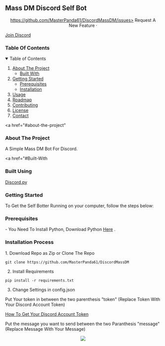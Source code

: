 <h2> Mass DM Discord Self Bot </h2> 


<p align="center">
<a href="https://github.com/MasterPanda61/DiscordMassDM/issues> Report An Issue ·</a>

<a href="https://github.com/MasterPanda61/DiscordMassDM/issues> Request A New Feature ·</a>

<a href="https://discord.com"> Join Discord </a>
</p>
  

<h3> Table Of Contents </h3>

<details open="open">
  <summary>Table of Contents</summary>
  <ol>
    <li>
      <a href="#about-the-project">About The Project</a>
      <ul>
        <li><a href="#built-with">Built With</a></li>
      </ul>
    </li>
    <li>
      <a href="#getting-started">Getting Started</a>
      <ul>
        <li><a href="#prerequisites">Prerequisites</a></li>
        <li><a href="#installation">Installation</a></li>
      </ul>
    </li>
    <li><a href="#usage">Usage</a></li>
    <li><a href="#roadmap">Roadmap</a></li>
    <li><a href="#contributing">Contributing</a></li>
    <li><a href="#copyright">License</a></li>
    <li><a href="#contact">Contact</a></li>
  </ol>
</details>




<a href="#about-the-project"</a> <h3> About The Project </h3> 
A Simple Mass DM Bot For Discord. 

<a href="#Built-With</a> <h3> Built Using </h3>

<a href="https://discordpy.readthedocs.io/en/stable/">Discord.py</a>


<h3> Getting Started </h3> 

To Get the Self Botter Running on your computer, follow the steps below: 

<h3> Prerequisites </h3> 
- You Need To Install Python, Download Python <a href="https://www.python.org/downloads/"> Here</a> .

<h3> Installation Process </h3> 
1. Download Repo as Zip or Clone The Repo 

```git clone https://github.com/MasterPanda61/DiscordMassDM```

2. Install Requirements

```pip install -r requirements.txt```

3. Change Settings in config.json 

Put Your token in between the two parenthesis "token" (Replace Token With Your Discord Account Token)

<a href="https://pcstrike.com/how-to-get-discord-token/"> How To Get Your Discord Account Token </a>

Put the message you want to send between the two Paranthesis "message" (Replace Message With Your Message)







<p align="center">
<img src="https://github-readme-stats.vercel.app/api/pin/?username=MasterPanda61&repo=DiscordMassDM" />
</p>

